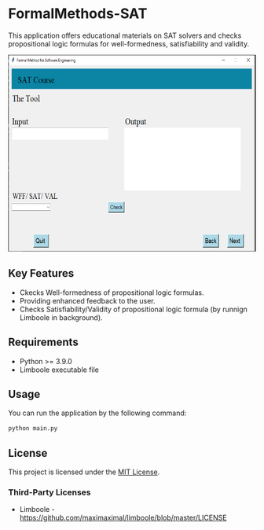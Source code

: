 # FormalMethods-SAT
This application offers educational materials on SAT solvers and checks propositional logic formulas for well-formedness, satisfiability and validity. 

<div align="center">
  <img src="SAT Coures UI.PNG" alt="Screenshot" width="600" height="400">
</div>

## Key Features
- Ckecks Well-formedness of propositional logic formulas.
- Providing enhanced feedback to the user.
- Checks Satisfiability/Validity of propositional logic formula (by runnign Limboole in background).

## Requirements
- Python >= 3.9.0
- Limboole executable file


## Usage
You can run the application by the following command:
```bash
python main.py
```


## License

This project is licensed under the [MIT License](LICENSE). 

### Third-Party Licenses

- Limboole - https://github.com/maximaximal/limboole/blob/master/LICENSE
